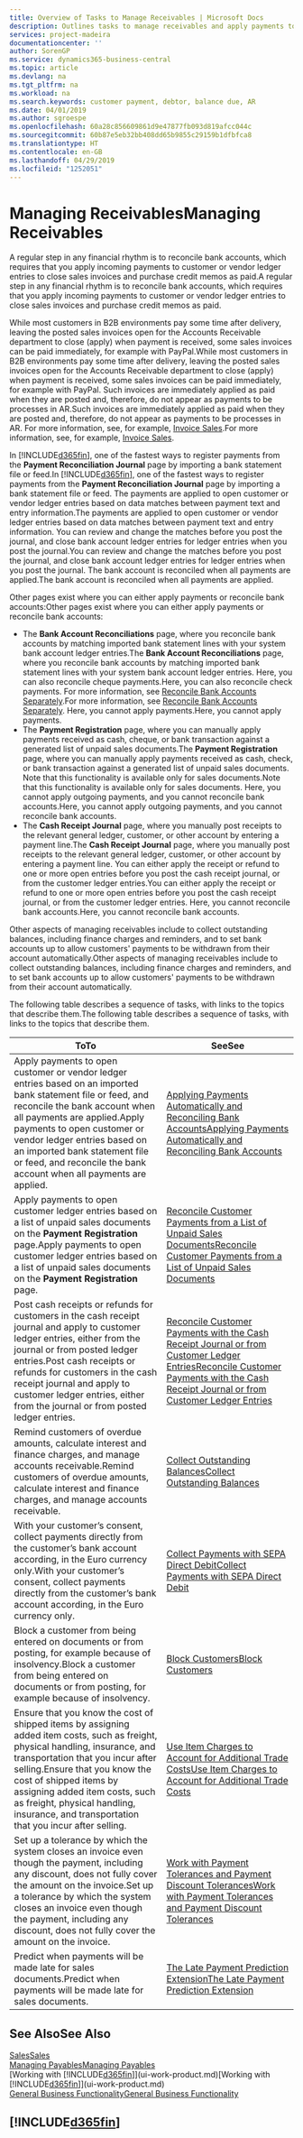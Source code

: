 ```yaml
---
title: Overview of Tasks to Manage Receivables | Microsoft Docs
description: Outlines tasks to manage receivables and apply payments to customer or vendor ledger entries.
services: project-madeira
documentationcenter: ''
author: SorenGP
ms.service: dynamics365-business-central
ms.topic: article
ms.devlang: na
ms.tgt_pltfrm: na
ms.workload: na
ms.search.keywords: customer payment, debtor, balance due, AR
ms.date: 04/01/2019
ms.author: sgroespe
ms.openlocfilehash: 60a28c856609861d9e47877fb093d819afcc044c
ms.sourcegitcommit: 60b87e5eb32bb408dd65b9855c29159b1dfbfca8
ms.translationtype: HT
ms.contentlocale: en-GB
ms.lasthandoff: 04/29/2019
ms.locfileid: "1252051"
---
```

# <a name="managing-receivables"></a><span data-ttu-id="5792d-103">Managing Receivables</span><span class="sxs-lookup"><span data-stu-id="5792d-103">Managing Receivables</span></span>
<span data-ttu-id="5792d-104">A regular step in any financial rhythm is to reconcile bank accounts, which requires that you apply incoming payments to customer or vendor ledger entries to close sales invoices and purchase credit memos as paid.</span><span class="sxs-lookup"><span data-stu-id="5792d-104">A regular step in any financial rhythm is to reconcile bank accounts, which requires that you apply incoming payments to customer or vendor ledger entries to close sales invoices and purchase credit memos as paid.</span></span>

<span data-ttu-id="5792d-105">While most customers in B2B environments pay some time after delivery, leaving the posted sales invoices open for the Accounts Receivable department to close (apply) when payment is received, some sales invoices can be paid immediately, for example with PayPal.</span><span class="sxs-lookup"><span data-stu-id="5792d-105">While most customers in B2B environments pay some time after delivery, leaving the posted sales invoices open for the Accounts Receivable department to close (apply) when payment is received, some sales invoices can be paid immediately, for example with PayPal.</span></span> <span data-ttu-id="5792d-106">Such invoices are immediately applied as paid when they are posted and, therefore, do not appear as payments to be processes in AR.</span><span class="sxs-lookup"><span data-stu-id="5792d-106">Such invoices are immediately applied as paid when they are posted and, therefore, do not appear as payments to be processes in AR.</span></span> <span data-ttu-id="5792d-107">For more information, see, for example, [Invoice Sales](sales-how-invoice-sales.md).</span><span class="sxs-lookup"><span data-stu-id="5792d-107">For more information, see, for example, [Invoice Sales](sales-how-invoice-sales.md).</span></span>  

<span data-ttu-id="5792d-108">In [!INCLUDE[d365fin](includes/d365fin_md.md)], one of the fastest ways to register payments from the **Payment Reconciliation Journal** page by importing a bank statement file or feed.</span><span class="sxs-lookup"><span data-stu-id="5792d-108">In [!INCLUDE[d365fin](includes/d365fin_md.md)], one of the fastest ways to register payments from the **Payment Reconciliation Journal** page by importing a bank statement file or feed.</span></span> <span data-ttu-id="5792d-109">The payments are applied to open customer or vendor ledger entries based on data matches between payment text and entry information.</span><span class="sxs-lookup"><span data-stu-id="5792d-109">The payments are applied to open customer or vendor ledger entries based on data matches between payment text and entry information.</span></span> <span data-ttu-id="5792d-110">You can review and change the matches before you post the journal, and close bank account ledger entries for ledger entries when you post the journal.</span><span class="sxs-lookup"><span data-stu-id="5792d-110">You can review and change the matches before you post the journal, and close bank account ledger entries for ledger entries when you post the journal.</span></span> <span data-ttu-id="5792d-111">The bank account is reconciled when all payments are applied.</span><span class="sxs-lookup"><span data-stu-id="5792d-111">The bank account is reconciled when all payments are applied.</span></span>

<span data-ttu-id="5792d-112">Other pages exist where you can either apply payments or reconcile bank accounts:</span><span class="sxs-lookup"><span data-stu-id="5792d-112">Other pages exist where you can either apply payments or reconcile bank accounts:</span></span>

* <span data-ttu-id="5792d-113">The **Bank Account Reconciliations** page, where you reconcile bank accounts by matching imported bank statement lines with your system bank account ledger entries.</span><span class="sxs-lookup"><span data-stu-id="5792d-113">The **Bank Account Reconciliations** page, where you reconcile bank accounts by matching imported bank statement lines with your system bank account ledger entries.</span></span> <span data-ttu-id="5792d-114">Here, you can also reconcile cheque payments.</span><span class="sxs-lookup"><span data-stu-id="5792d-114">Here, you can also reconcile check payments.</span></span> <span data-ttu-id="5792d-115">For more information, see [Reconcile Bank Accounts Separately](bank-how-reconcile-bank-accounts-separately.md).</span><span class="sxs-lookup"><span data-stu-id="5792d-115">For more information, see [Reconcile Bank Accounts Separately](bank-how-reconcile-bank-accounts-separately.md).</span></span> <span data-ttu-id="5792d-116">Here, you cannot apply payments.</span><span class="sxs-lookup"><span data-stu-id="5792d-116">Here, you cannot apply payments.</span></span>
* <span data-ttu-id="5792d-117">The **Payment Registration** page, where you can manually apply payments received as cash, cheque, or bank transaction against a generated list of unpaid sales documents.</span><span class="sxs-lookup"><span data-stu-id="5792d-117">The **Payment Registration** page, where you can manually apply payments received as cash, check, or bank transaction against a generated list of unpaid sales documents.</span></span> <span data-ttu-id="5792d-118">Note that this functionality is available only for sales documents.</span><span class="sxs-lookup"><span data-stu-id="5792d-118">Note that this functionality is available only for sales documents.</span></span> <span data-ttu-id="5792d-119">Here, you cannot apply outgoing payments, and you cannot reconcile bank accounts.</span><span class="sxs-lookup"><span data-stu-id="5792d-119">Here, you cannot apply outgoing payments, and you cannot reconcile bank accounts.</span></span>
* <span data-ttu-id="5792d-120">The **Cash Receipt Journal** page, where you manually post receipts to the relevant general ledger, customer, or other account by entering a payment line.</span><span class="sxs-lookup"><span data-stu-id="5792d-120">The **Cash Receipt Journal** page, where you manually post receipts to the relevant general ledger, customer, or other account by entering a payment line.</span></span> <span data-ttu-id="5792d-121">You can either apply the receipt or refund to one or more open entries before you post the cash receipt journal, or from the customer ledger entries.</span><span class="sxs-lookup"><span data-stu-id="5792d-121">You can either apply the receipt or refund to one or more open entries before you post the cash receipt journal, or from the customer ledger entries.</span></span> <span data-ttu-id="5792d-122">Here, you cannot reconcile bank accounts.</span><span class="sxs-lookup"><span data-stu-id="5792d-122">Here, you cannot reconcile bank accounts.</span></span>  

<span data-ttu-id="5792d-123">Other aspects of managing receivables include to collect outstanding balances, including finance charges and reminders, and to set bank accounts up to allow customers' payments to be withdrawn from their account automatically.</span><span class="sxs-lookup"><span data-stu-id="5792d-123">Other aspects of managing receivables include to collect outstanding balances, including finance charges and reminders, and to set bank accounts up to allow customers' payments to be withdrawn from their account automatically.</span></span>

<span data-ttu-id="5792d-124">The following table describes a sequence of tasks, with links to the topics that describe them.</span><span class="sxs-lookup"><span data-stu-id="5792d-124">The following table describes a sequence of tasks, with links to the topics that describe them.</span></span>  

| <span data-ttu-id="5792d-125">To</span><span class="sxs-lookup"><span data-stu-id="5792d-125">To</span></span> | <span data-ttu-id="5792d-126">See</span><span class="sxs-lookup"><span data-stu-id="5792d-126">See</span></span> |
| --- | --- |
| <span data-ttu-id="5792d-127">Apply payments to open customer or vendor ledger entries based on an imported bank statement file or feed, and reconcile the bank account when all payments are applied.</span><span class="sxs-lookup"><span data-stu-id="5792d-127">Apply payments to open customer or vendor ledger entries based on an imported bank statement file or feed, and reconcile the bank account when all payments are applied.</span></span> |[<span data-ttu-id="5792d-128">Applying Payments Automatically and Reconciling Bank Accounts</span><span class="sxs-lookup"><span data-stu-id="5792d-128">Applying Payments Automatically and Reconciling Bank Accounts</span></span>](receivables-apply-payments-auto-reconcile-bank-accounts.md) |
| <span data-ttu-id="5792d-129">Apply payments to open customer ledger entries based on a list of unpaid sales documents on the **Payment Registration** page.</span><span class="sxs-lookup"><span data-stu-id="5792d-129">Apply payments to open customer ledger entries based on a list of unpaid sales documents on the **Payment Registration** page.</span></span> |[<span data-ttu-id="5792d-130">Reconcile Customer Payments from a List of Unpaid Sales Documents</span><span class="sxs-lookup"><span data-stu-id="5792d-130">Reconcile Customer Payments from a List of Unpaid Sales Documents</span></span>](receivables-how-reconcile-customer-payments-list-unpaid-sales-documents.md) |
| <span data-ttu-id="5792d-131">Post cash receipts or refunds for customers in the cash receipt journal and apply to customer ledger entries, either from the journal or from posted ledger entries.</span><span class="sxs-lookup"><span data-stu-id="5792d-131">Post cash receipts or refunds for customers in the cash receipt journal and apply to customer ledger entries, either from the journal or from posted ledger entries.</span></span> |[<span data-ttu-id="5792d-132">Reconcile Customer Payments with the Cash Receipt Journal or from Customer Ledger Entries</span><span class="sxs-lookup"><span data-stu-id="5792d-132">Reconcile Customer Payments with the Cash Receipt Journal or from Customer Ledger Entries</span></span>](receivables-how-apply-sales-transactions-manually.md) |
| <span data-ttu-id="5792d-133">Remind customers of overdue amounts, calculate interest and finance charges, and manage accounts receivable.</span><span class="sxs-lookup"><span data-stu-id="5792d-133">Remind customers of overdue amounts, calculate interest and finance charges, and manage accounts receivable.</span></span> |[<span data-ttu-id="5792d-134">Collect Outstanding Balances</span><span class="sxs-lookup"><span data-stu-id="5792d-134">Collect Outstanding Balances</span></span>](receivables-collect-outstanding-balances.md) |
|<span data-ttu-id="5792d-135">With your customer’s consent, collect payments directly from the customer’s bank account according, in the Euro currency only.</span><span class="sxs-lookup"><span data-stu-id="5792d-135">With your customer’s consent, collect payments directly from the customer’s bank account according, in the Euro currency only.</span></span>|[<span data-ttu-id="5792d-136">Collect Payments with SEPA Direct Debit</span><span class="sxs-lookup"><span data-stu-id="5792d-136">Collect Payments with SEPA Direct Debit</span></span>](finance-collect-payments-with-sepa-direct-debit.md)|
|<span data-ttu-id="5792d-137">Block a customer from being entered on documents or from posting, for example because of insolvency.</span><span class="sxs-lookup"><span data-stu-id="5792d-137">Block a customer from being entered on documents or from posting, for example because of insolvency.</span></span>|[<span data-ttu-id="5792d-138">Block Customers</span><span class="sxs-lookup"><span data-stu-id="5792d-138">Block Customers</span></span>](receivables-how-block-customers.md)|
|<span data-ttu-id="5792d-139">Ensure that you know the cost of shipped items by assigning added item costs, such as freight, physical handling, insurance, and transportation that you incur after selling.</span><span class="sxs-lookup"><span data-stu-id="5792d-139">Ensure that you know the cost of shipped items by assigning added item costs, such as freight, physical handling, insurance, and transportation that you incur after selling.</span></span>|[<span data-ttu-id="5792d-140">Use Item Charges to Account for Additional Trade Costs</span><span class="sxs-lookup"><span data-stu-id="5792d-140">Use Item Charges to Account for Additional Trade Costs</span></span>](payables-how-assign-item-charges.md)|
|<span data-ttu-id="5792d-141">Set up a tolerance by which the system closes an invoice even though the payment, including any discount, does not fully cover the amount on the invoice.</span><span class="sxs-lookup"><span data-stu-id="5792d-141">Set up a tolerance by which the system closes an invoice even though the payment, including any discount, does not fully cover the amount on the invoice.</span></span>|[<span data-ttu-id="5792d-142">Work with Payment Tolerances and Payment Discount Tolerances</span><span class="sxs-lookup"><span data-stu-id="5792d-142">Work with Payment Tolerances and Payment Discount Tolerances</span></span>](finance-payment-tolerance-and-payment-discount-tolerance.md)|
| <span data-ttu-id="5792d-143">Predict when payments will be made late for sales documents.</span><span class="sxs-lookup"><span data-stu-id="5792d-143">Predict when payments will be made late for sales documents.</span></span> | [<span data-ttu-id="5792d-144">The Late Payment Prediction Extension</span><span class="sxs-lookup"><span data-stu-id="5792d-144">The Late Payment Prediction Extension</span></span>](ui-extensions-late-payment-prediction.md) |
## <a name="see-also"></a><span data-ttu-id="5792d-145">See Also</span><span class="sxs-lookup"><span data-stu-id="5792d-145">See Also</span></span>
[<span data-ttu-id="5792d-146">Sales</span><span class="sxs-lookup"><span data-stu-id="5792d-146">Sales</span></span>](sales-manage-sales.md)  
[<span data-ttu-id="5792d-147">Managing Payables</span><span class="sxs-lookup"><span data-stu-id="5792d-147">Managing Payables</span></span>](payables-manage-payables.md)  
<span data-ttu-id="5792d-148">[Working with [!INCLUDE[d365fin](includes/d365fin_md.md)]](ui-work-product.md)</span><span class="sxs-lookup"><span data-stu-id="5792d-148">[Working with [!INCLUDE[d365fin](includes/d365fin_md.md)]](ui-work-product.md)</span></span>  
[<span data-ttu-id="5792d-149">General Business Functionality</span><span class="sxs-lookup"><span data-stu-id="5792d-149">General Business Functionality</span></span>](ui-across-business-areas.md)

## [!INCLUDE[d365fin](includes/free_trial_md.md)]  
